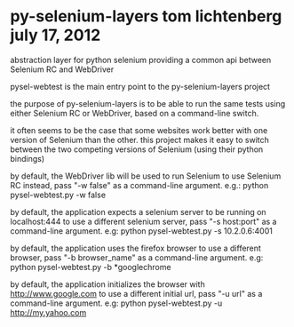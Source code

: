 py-selenium-layers
tom lichtenberg
july 17, 2012
==================

  abstraction layer for python selenium providing a common api between Selenium RC and WebDriver
  
   pysel-webtest is the main entry point to the py-selenium-layers project
   
   the purpose of py-selenium-layers is to be able to run the same tests
   using either Selenium RC or WebDriver, based on a command-line switch.
   
   it often seems to be the case that some websites work better with one
   version of Selenium than the other. this project makes it easy to switch
   between the two competing versions of Selenium (using their python bindings)
   
   by default, the WebDriver lib will be used to run Selenium
   to use Selenium RC instead, pass "-w false" as a command-line argument. e.g.:
       python pysel-webtest.py -w false
   
   by default, the application expects a selenium server to be running on localhost:444
   to use a different selenium server, pass "-s host:port" as a command-line argument. e.g:
        python pysel-webtest.py -s 10.2.0.6:4001
   
   by default, the application uses the firefox browser
   to use a different browser, pass "-b browser_name" as a command-line argument. e.g:
         python pysel-webtest.py -b *googlechrome
         
   by default, the application initializes the browser with http://www.google.com
   to use a different initial url, pass "-u url" as a command-line argument. e.g:
        python pysel-webtest.py -u http://my.yahoo.com